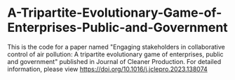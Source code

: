 # A-Tripartite-Evolutionary-Game-of-Enterprises-Public-and-Government

This is the code for a paper named "Engaging stakeholders in collaborative control of air pollution: A tripartite evolutionary game of enterprises, public and government" published in Journal of Cleaner Production.  For detailed information, please view https://doi.org/10.1016/j.jclepro.2023.138074
